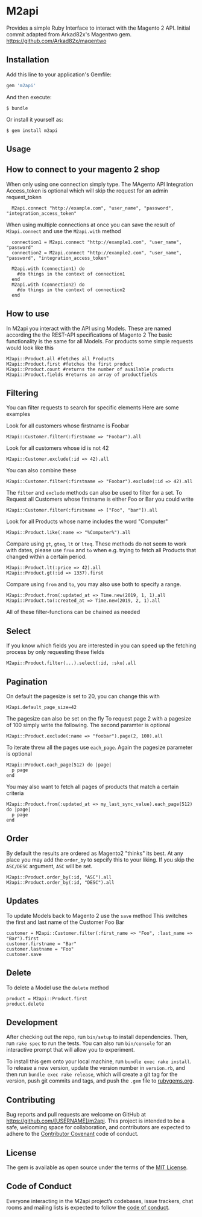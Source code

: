 # M2api

Provides a simple Ruby Interface to interact with the Magento 2 API. 
Initial commit adapted from Arkad82x's Magentwo gem. https://github.com/Arkad82x/magentwo 

## Installation

Add this line to your application's Gemfile:

```ruby
gem 'm2api'
```

And then execute:

    $ bundle

Or install it yourself as:

    $ gem install m2api

## Usage

## How to connect to your magento 2 shop
When only using one connection simply type. The MAgento API Integration Access_token is optional which will skip the request for an admin request_token
```
  M2api.connect "http://example.com", "user_name", "password", "integration_access_token" 
```
When using multiple connections at once you can save the result of `M2api.connect` and use the `M2api.with` method
```
  connection1 = M2api.connect "http://example1.com", "user_name", "password"
  connection2 = M2api.connect "http://example2.com", "user_name", "password", "integration_access_token"
  
  M2api.with (connection1) do
    #do things in the context of connection1
  end
  M2api.with (connection2) do
    #do things in the context of connection2
  end
```

## How to use
In M2api you interact with the API using Models. These are named according the the REST-API specifications of Magento 2
The basic functionality is the same for all Models. For products some simple requests would look like this

```
M2api::Product.all #fetches all Products
M2api::Product.first #fetches the first product
M2api::Product.count #returns the number of available products
M2api::Product.fields #returns an array of productfields
```

## Filtering
You can filter requests to search for specific elements
Here are some examples

Look for all customers whose firstname is Foobar
```
M2api::Customer.filter(:firstname => "Foobar").all
```

Look for all customers whose id is not 42
```
M2api::Customer.exclude(:id => 42).all
```

You can also combine these
```
M2api::Customer.filter(:firstname => "Foobar").exclude(:id => 42).all
```
The `filter` and `exclude` methods can also be used to filter for a set. To Request all Customers whose firstname is either Foo or Bar you could write
```
M2api::Customer.filter(:firstname => ["Foo", "bar"]).all
```

Look for all Products whose name includes the word "Computer"
```
M2api::Product.like(:name => "%Computer%").all
```

Compare using `gt`, `gteq`, `lt` or `lteq`. These methods do not seem to work with dates, please use `from` and `to` when e.g. trying to fetch all Products that changed within a certain period.
```
M2api::Product.lt(:price => 42).all
M2api::Product.gt(:id => 1337).first
```

Compare using `from` and `to`, you may also use both to specify a range.
```
M2api::Product.from(:updated_at => Time.new(2019, 1, 1).all
M2api::Product.to(:created_at => Time.new(2019, 2, 1).all
```

All of these filter-functions can be chained as needed

## Select
If you know which fields you are interested in you can speed up the fetching process by only requesting these fields
```
M2api::Product.filter(...).select(:id, :sku).all
```

## Pagination
On default the pagesize is set to 20, you can change this with
```
M2api.default_page_size=42
```

The pagesize can also be set on the fly
To request page 2 with a pagesize of 100 simply write the following. The second paramter is optional
```
M2api::Product.exclude(:name => "foobar").page(2, 100).all
```

To iterate threw all the pages use `each_page`. Again the pagesize parameter is optional
```
M2api::Product.each_page(512) do |page|
  p page
end
```
You may also want to fetch all pages of products that match a certain criteria
```
M2api::Product.from(:updated_at => my_last_sync_value).each_page(512) do |page|
  p page
end
```

## Order
By default the results are ordered as Magento2 "thinks" its best. At any place you may add the `order_by` to sepcify this to your liking. If you skip the `ASC/DESC` argument, `ASC` will be set.
```
M2api::Product.order_by(:id, "ASC").all
M2api::Product.order_by(:id, "DESC").all
```

## Updates
To update Models back to Magento 2 use the `save` method
This switches the first and last name of the Customer Foo Bar
```
customer = M2api::Customer.filter(:first_name => "Foo", :last_name => "Bar").first
customer.firstname = "Bar"
customer.lastname = "Foo"
customer.save
```

## Delete
To delete a Model use the `delete` method
```
product = M2api::Product.first
product.delete
```



## Development

After checking out the repo, run `bin/setup` to install dependencies. Then, run `rake spec` to run the tests. You can also run `bin/console` for an interactive prompt that will allow you to experiment.

To install this gem onto your local machine, run `bundle exec rake install`. To release a new version, update the version number in `version.rb`, and then run `bundle exec rake release`, which will create a git tag for the version, push git commits and tags, and push the `.gem` file to [rubygems.org](https://rubygems.org).

## Contributing

Bug reports and pull requests are welcome on GitHub at https://github.com/[USERNAME]/m2api. This project is intended to be a safe, welcoming space for collaboration, and contributors are expected to adhere to the [Contributor Covenant](http://contributor-covenant.org) code of conduct.

## License

The gem is available as open source under the terms of the [MIT License](https://opensource.org/licenses/MIT).

## Code of Conduct

Everyone interacting in the M2api project’s codebases, issue trackers, chat rooms and mailing lists is expected to follow the [code of conduct](https://github.com/[USERNAME]/m2api/blob/master/CODE_OF_CONDUCT.md).

